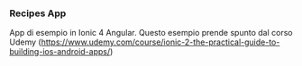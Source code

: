 ### Recipes App
App di esempio in Ionic 4 Angular.
Questo esempio prende spunto dal corso Udemy (https://www.udemy.com/course/ionic-2-the-practical-guide-to-building-ios-android-apps/)
